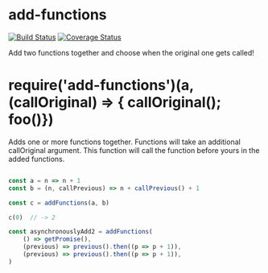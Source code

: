 # add-functions

[![Build Status](https://travis-ci.org/fabiosantoscode/add-functions.svg?branch=master)](https://travis-ci.org/fabiosantoscode/add-functions) [![Coverage Status](https://coveralls.io/repos/github/fabiosantoscode/add-functions/badge.svg)](https://coveralls.io/github/fabiosantoscode/add-functions)

Add two functions together and choose when the original one gets called!

# require('add-functions')(a, (callOriginal) => { callOriginal(); foo()})
Adds one or more functions together. Functions will take an additional callOriginal argument. This function will call the function before yours in the added functions.

```javascript

const a = n => n + 1
const b = (n, callPrevious) => n + callPrevious() + 1

const c = addFunctions(a, b)

c(0)  // -> 2
```

```javascript
const asynchronouslyAdd2 = addFunctions(
    () => getPromise(),
    (previous) => previous().then((p => p + 1)),
    (previous) => previous().then((p => p + 1)),
)
```
